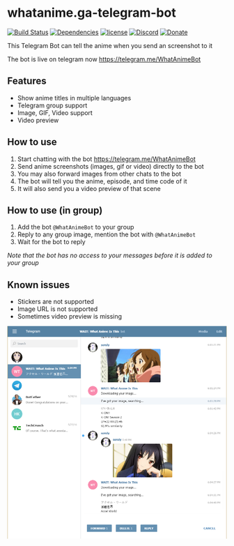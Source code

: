 # whatanime.ga-telegram-bot
[![Build Status](https://travis-ci.org/soruly/whatanime.ga-telegram-bot.svg?branch=master)](https://travis-ci.org/soruly/whatanime.ga-telegram-bot)
[![Dependencies](https://david-dm.org/soruly/whatanime.ga-telegram-bot/status.svg)](https://david-dm.org/soruly/whatanime.ga-telegram-bot)
[![license](https://img.shields.io/github/license/soruly/whatanime.ga-WebExtension.svg)](https://raw.githubusercontent.com/soruly/whatanime.ga-WebExtension/master/LICENSE)
[![Discord](https://img.shields.io/discord/437578425767559188.svg)](https://discord.gg/K9jn6Kj)
[![Donate](https://img.shields.io/badge/donate-patreon-orange.svg)](https://www.patreon.com/soruly)

This Telegram Bot can tell the anime when you send an screenshot to it

The bot is live on telegram now https://telegram.me/WhatAnimeBot

## Features
- Show anime titles in multiple languages
- Telegram group support
- Image, GIF, Video support
- Video preview

## How to use
1. Start chatting with the bot https://telegram.me/WhatAnimeBot
2. Send anime screenshots (images, gif or video) directly to the bot
3. You may also forward images from other chats to the bot
4. The bot will tell you the anime, episode, and time code of it
5. It will also send you a video preview of that scene

## How to use (in group)
1. Add the bot `@WhatAnimeBot` to your group
2. Reply to any group image, mention the bot with `@WhatAnimeBot`
3. Wait for the bot to reply

_Note that the bot has no access to your messages before it is added to your group_

## Known issues
- Stickers are not supported
- Image URL is not supported
- Sometimes video preview is missing

![Demo](demo.png)
